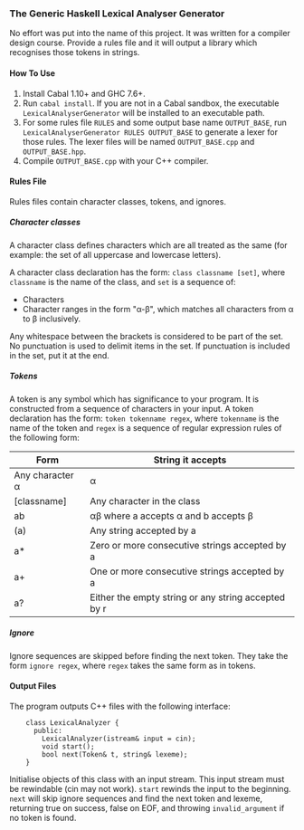 ### The Generic Haskell Lexical Analyser Generator ###
No effort was put into the name of this project. It was written for a compiler
design course. Provide a rules file and it will output a library which
recognises those tokens in strings.

#### How To Use
  1. Install Cabal 1.10+ and GHC 7.6+.
  2. Run `cabal install`. If you are not in a Cabal sandbox, the executable
     `LexicalAnalyserGenerator` will be installed to an executable path.
  3. For some rules file `RULES` and some output base name `OUTPUT_BASE`, run
     `LexicalAnalyserGenerator RULES OUTPUT_BASE` to generate a lexer for those
     rules. The lexer files will be named `OUTPUT_BASE.cpp` and
     `OUTPUT_BASE.hpp`.
  4. Compile `OUTPUT_BASE.cpp` with your C++ compiler.

#### Rules File
Rules files contain character classes, tokens, and ignores.

##### Character classes
A character class defines characters which are all treated as the same (for
example: the set of all uppercase and lowercase letters).

A character class declaration has the form: `class classname [set]`, where
`classname` is the name of the class, and `set` is a sequence of:
  - Characters
  - Character ranges in the form "α-β", which matches all characters from α to β
    inclusively.

Any whitespace between the brackets is considered to be part of the set.
No punctuation is used to delimit items in the set. If punctuation is included
in the set, put it at the end.

##### Tokens
A token is any symbol which has significance to your program. It is constructed
from a sequence of characters in your input. A token declaration has the form:
`token tokenname regex`, where `tokenname` is the name of the token and `regex`
is a sequence of regular expression rules of the following form:

| Form            | String it accepts                                   |
|-----------------|-----------------------------------------------------|
| Any character α | α                                                   |
| [classname]     | Any character in the class                          |
| ab              | αβ where a accepts α and b accepts β                |
| (a)             | Any string accepted by a                            |
| a\*             | Zero or more consecutive strings accepted by a      |
| a+              | One or more consecutive strings accepted by a       |
| a?              | Either the empty string or any string accepted by r |

##### Ignore
Ignore sequences are skipped before finding the next token. They take the form
`ignore regex`, where `regex` takes the same form as in tokens.

#### Output Files
The program outputs C++ files with the following interface:

```
    class LexicalAnalyzer {
      public:
        LexicalAnalyzer(istream& input = cin);
        void start();
        bool next(Token& t, string& lexeme);
    }
```

Initialise objects of this class with an input stream. This input stream must be
rewindable (cin may not work). `start` rewinds the input to the beginning.
`next` will skip ignore sequences and find the next token and lexeme, returning
true on success, false on EOF, and throwing `invalid_argument` if no token is
found.
